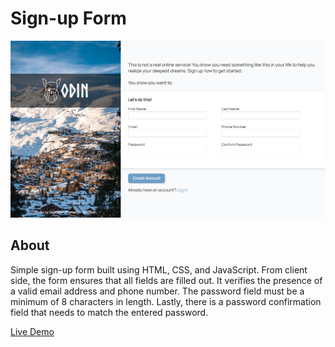 # Sign-up Form

![preview](images/preview.png)

## About

Simple sign-up form built using HTML, CSS, and JavaScript. From client side, the form ensures that all fields are filled out. It verifies the presence of a valid email address and phone number. The password field must be a minimum of 8 characters in length. Lastly, there is a password confirmation field that needs to match the entered password.

[Live Demo](https://hasferrr.github.io/sign-up-form)
